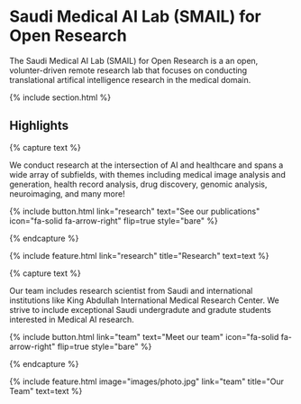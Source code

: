---
---

# Saudi Medical AI Lab (SMAIL) for Open Research

The Saudi Medical AI Lab (SMAIL) for Open Research is a an open, volunter-driven remote research lab that focuses on conducting translational artifical intelligence research in the medical domain.  

{% include section.html %}

## Highlights

{% capture text %}

We conduct research at the intersection of AI and healthcare and spans a wide array of subfields, with themes including medical image analysis and generation, health record analysis, drug discovery, genomic analysis, neuroimaging, and many more! 

{%
  include button.html
  link="research"
  text="See our publications"
  icon="fa-solid fa-arrow-right"
  flip=true
  style="bare"
%}

{% endcapture %}

{%
  include feature.html
  link="research"
  title="Research"
  text=text
%}

{% capture text %}

Our team includes research scientist from Saudi and international institutions like King Abdullah International Medical Research Center. We strive to include exceptional Saudi undergradute and gradute students interested in Medical AI research.

{%
  include button.html
  link="team"
  text="Meet our team"
  icon="fa-solid fa-arrow-right"
  flip=true
  style="bare"
%}

{% endcapture %}

{%
  include feature.html
  image="images/photo.jpg"
  link="team"
  title="Our Team"
  text=text
%}
